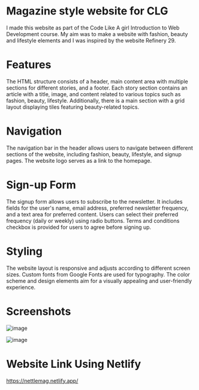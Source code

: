 # Magazine style website for CLG

I made this website as part of the Code Like A girl Introduction to Web Development course. My aim was to make a website with fashion, beauty and lifestyle elements and I was inspired by the website Refinery 29.

# Features

The HTML structure consists of a header, main content area with multiple sections for different stories, and a footer.
Each story section contains an article with a title, image, and content related to various topics such as fashion, beauty, lifestyle.
Additionally, there is a main section with a grid layout displaying tiles featuring beauty-related topics.

# Navigation

The navigation bar in the header allows users to navigate between different sections of the website, including fashion, beauty, lifestyle, and signup pages.
The website logo serves as a link to the homepage.

# Sign-up Form

The signup form allows users to subscribe to the newsletter. It includes fields for the user's name, email address, preferred newsletter frequency, and a text area for preferred content.
Users can select their preferred frequency (daily or weekly) using radio buttons.
Terms and conditions checkbox is provided for users to agree before signing up.

# Styling

The website layout is responsive and adjusts according to different screen sizes.
Custom fonts from Google Fonts are used for typography.
The color scheme and design elements aim for a visually appealing and user-friendly experience.

# Screenshots

![image](https://github.com/Katievenables/CLG-Week-6-and7/assets/129230024/5ab9ffcb-1271-4512-9a57-1d0585993ff9)

![image](https://github.com/Katievenables/CLG-Week-6-and7/assets/129230024/e0a4e73c-c7b3-4946-8a8d-0481e65dfe9f)

# Website Link Using Netlify

https://nettlemag.netlify.app/
